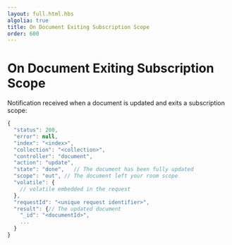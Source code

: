```yaml
---
layout: full.html.hbs
algolia: true
title: On Document Exiting Subscription Scope
order: 600
---
```


# On Document Exiting Subscription Scope

Notification received when a document is updated and exits a subscription scope:

```javascript
{
  "status": 200,
  "error": null,
  "index": "<index>",
  "collection": "<collection>",
  "controller": "document",
  "action": "update",
  "state": "done",   // The document has been fully updated
  "scope": "out", // The document left your room scope
  "volatile": {
    // volatile embedded in the request
  },
  "requestId": "<unique request identifier>",
  "result": {// The updated document
    "_id": "<documentId>",
    ...
  }
}
```
